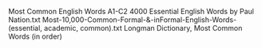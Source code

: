 Most Common English Words
A1-C2
4000 Essential English Words by Paul Nation.txt
Most-10,000-Common-Formal-&-inFormal-English-Words-(essential, academic, common).txt
Longman Dictionary, Most Common Words (in order)
